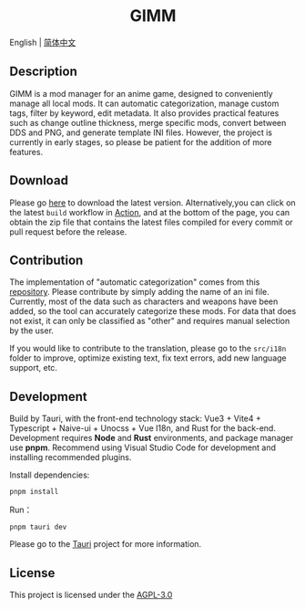 <h1 align="center">GIMM</h1>

English | [简体中文](README_zh-CN.md)

## Description

GIMM is a mod manager for an anime game, designed to conveniently manage all local mods. It can automatic categorization, manage custom tags, filter by keyword, edit metadata. It also provides practical features such as change outline thickness, merge specific mods, convert between DDS and PNG, and generate template INI files. However, the project is currently in early stages, so please be patient for the addition of more features.

## Download

Please go [here](https://github.com/jianxingxuejian/GIMM/releases) to download the latest version.
Alternatively,you can click on the latest `build` workflow in [Action](https://github.com/jianxingxuejian/GIMM/actions), and at the bottom of the page, you can obtain the zip file that contains the latest files compiled for every commit or pull request before the release.

## Contribution

The implementation of "automatic categorization" comes from this [repository](https://github.com/jianxingxuejian/GIMM-Assets). Please contribute by simply adding the name of an ini file. Currently, most of the data such as characters and weapons have been added, so the tool can accurately categorize these mods. For data that does not exist, it can only be classified as "other" and requires manual selection by the user.

If you would like to contribute to the translation, please go to the `src/i18n` folder to improve, optimize existing text, fix text errors, add new language support, etc.

## Development

Build by Tauri, with the front-end technology stack: Vue3 + Vite4 + Typescript + Naive-ui + Unocss + Vue I18n, and Rust for the back-end. Development requires **Node** and **Rust** environments, and package manager use **pnpm**.
Recommend using Visual Studio Code for development and installing recommended plugins.

Install dependencies:

```shell
pnpm install
```

Run：

```shell
pnpm tauri dev
```

Please go to the [Tauri](https://github.com/tauri-apps/tauri) project for more information.

## License

This project is licensed under the [AGPL-3.0](https://github.com/jianxingxuejian/GIMM/blob/main/LICENSE)
